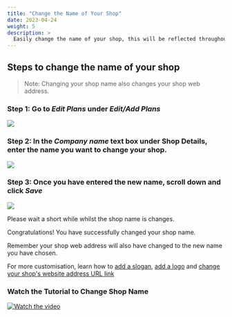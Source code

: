 ```yaml
---
title: "Change the Name of Your Shop"
date: 2023-04-24
weight: 5
description: >
  Easily change the name of your shop, this will be reflected throughout your shop.
---
```


## Steps to change the name of your shop

> Note: Changing your shop name also changes your shop web address.

### Step 1: Go to *Edit Plans* under *Edit/Add Plans*

![](https://subscribie.co.uk/blog/content/images/size/w1000/2023/04/image-6.png)

### Step 2: In the *Company name* text box under Shop Details, enter the name you want to change your shop.

![](https://subscribie.co.uk/blog/content/images/size/w1000/2023/04/image-7.png)

### Step 3: Once you have entered the new name, scroll down and click *Save*

![](https://subscribie.co.uk/blog/content/images/size/w1000/2023/04/image-8.png)

Please wait a short while whilst the shop name is changes.

Congratulations! You have successfully changed your shop name.

Remember your shop web address will also have changed to the new name you have chosen.

For more customisation, learn how to [add a slogan](https://docs.subscribie.co.uk/docs/tasks/add-a-slogan/), [add a logo](https://docs.subscribie.co.uk/docs/tasks/add-a-logo-to-a-shop) and [change your shop's website address URL link](https://docs.subscribie.co.uk/docs/tasks/change-your-subscription-website-web-address/)

### Watch the Tutorial to Change Shop Name

[![Watch the video](https://github.com/Subscribie/subscribie/assets/30567984/c2ee7fb2-502e-443a-8774-f5d6c62f6bdb)](https://youtu.be/Ou-L3tTzzQ8)
